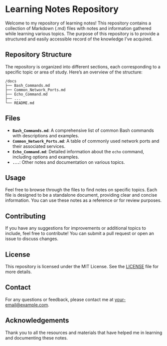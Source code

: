 # Learning Notes Repository

Welcome to my repository of learning notes! This repository contains a collection of Markdown (.md) files with notes and information gathered while learning various topics. The purpose of this repository is to provide a structured and easily accessible record of the knowledge I've acquired.

## Repository Structure

The repository is organized into different sections, each corresponding to a specific topic or area of study. Here’s an overview of the structure:

```
/docs
├── Bash_Commands.md
├── Common_Network_Ports.md
├── Echo_Command.md
├── ...
└── README.md
```

## Files

- **`Bash_Commands.md`**: A comprehensive list of common Bash commands with descriptions and examples.
- **`Common_Network_Ports.md`**: A table of commonly used network ports and their associated services.
- **`Echo_Command.md`**: Detailed information about the `echo` command, including options and examples.
- **`...`**: Other notes and documentation on various topics.

## Usage

Feel free to browse through the files to find notes on specific topics. Each file is designed to be a standalone document, providing clear and concise information. You can use these notes as a reference or for review purposes.

## Contributing

If you have any suggestions for improvements or additional topics to include, feel free to contribute! You can submit a pull request or open an issue to discuss changes.

## License

This repository is licensed under the MIT License. See the [LICENSE](LICENSE) file for more details.

## Contact

For any questions or feedback, please contact me at [your-email@example.com](mailto:your-email@example.com).

## Acknowledgements

Thank you to all the resources and materials that have helped me in learning and documenting these notes.

